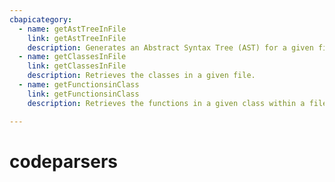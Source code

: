 ```yaml
---
cbapicategory:
  - name: getAstTreeInFile
    link: getAstTreeInFile
    description: Generates an Abstract Syntax Tree (AST) for a given file.
  - name: getClassesInFile
    link: getClassesInFile
    description: Retrieves the classes in a given file.
  - name: getFunctionsinClass
    link: getFunctionsinClass
    description: Retrieves the functions in a given class within a file.

---
```

# codeparsers
<CBAPICategory />
